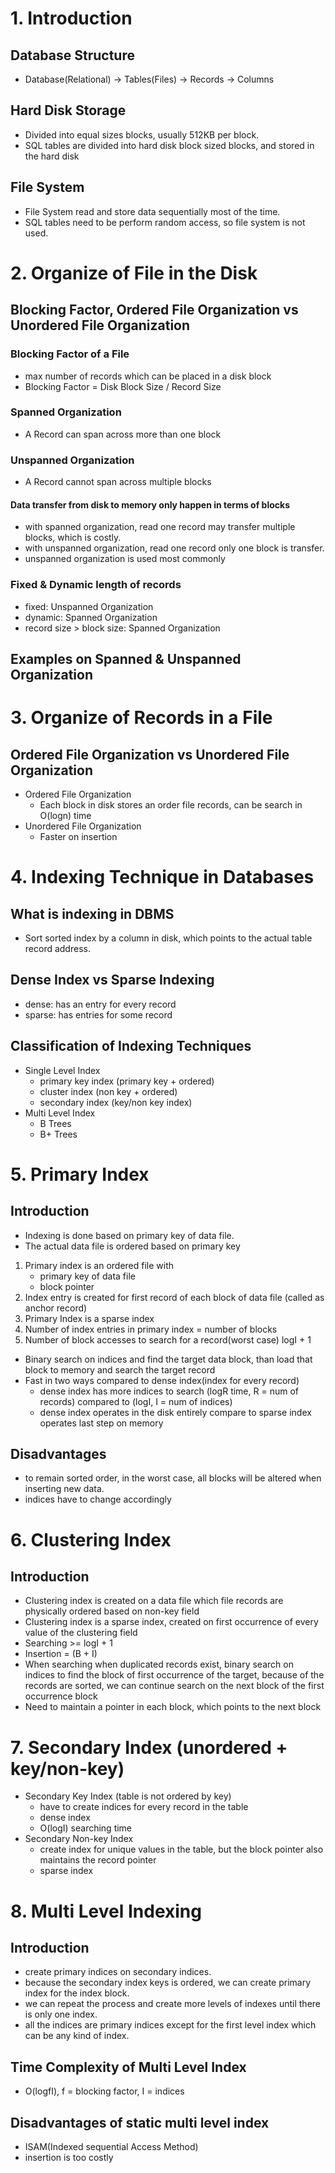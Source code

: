 # 1. Introduction
## Database Structure
* Database(Relational) -> Tables(Files) -> Records -> Columns

## Hard Disk Storage
* Divided into equal sizes blocks, usually 512KB per block.
* SQL tables are divided into hard disk block sized blocks, and stored in the hard disk

## File System
* File System read and store data sequentially most of the time.
* SQL tables need to be perform random access, so file system is not used.

# 2. Organize of File in the Disk
## Blocking Factor, Ordered File Organization vs Unordered File Organization

### Blocking Factor of a File
* max number of records which can be placed in a disk block
* Blocking Factor = Disk Block Size / Record Size

### Spanned Organization
* A Record can span across more than one block

### Unspanned Organization
* A Record cannot span across multiple blocks

#### Data transfer from disk to memory only happen in terms of blocks
* with spanned organization, read one record may transfer multiple blocks, which is costly.
* with unspanned organization, read one record only one block is transfer.
* unspanned organization is used most commonly

### Fixed & Dynamic length of records
* fixed: Unspanned Organization
* dynamic: Spanned Organization
* record size > block size: Spanned Organization

## Examples on Spanned & Unspanned Organization


# 3. Organize of Records in a File
## Ordered File Organization vs Unordered File Organization
* Ordered File Organization
  * Each block in disk stores an order file records, can be search in O(logn) time
* Unordered File Organization
  * Faster on insertion

# 4. Indexing Technique in Databases
## What is indexing in DBMS
* Sort sorted index by a column in disk, which points to the actual table record address.

## Dense Index vs Sparse Indexing
* dense: has an entry for every record
* sparse: has entries for some record

## Classification of Indexing Techniques
* Single Level Index
  * primary key index (primary key + ordered)
  * cluster index (non key + ordered)
  * secondary index (key/non key index)
* Multi Level Index
  * B Trees
  * B+ Trees
  
# 5. Primary Index
## Introduction
* Indexing is done based on primary key of data file.
* The actual data file is ordered based on primary key

1. Primary index is an ordered file with
   * primary key of data file
   * block pointer
2. Index entry is created for first record of each block of data file (called as anchor record)
3. Primary Index is a sparse index 
4. Number of index entries in primary index = number of blocks
5. Number of block accesses to search for a record(worst case) logI + 1

* Binary search on indices and find the target data block, than load that block to memory and search the target record
* Fast in two ways compared to dense index(index for every record)
  * dense index has more indices to search (logR time, R = num of records) compared to (logI, I = num of indices)
  * dense index operates in the disk entirely compare to sparse index operates last step on memory

## Disadvantages
* to remain sorted order, in the worst case, all blocks will be altered when inserting new data.
* indices have to change accordingly


# 6. Clustering Index
## Introduction
* Clustering index is created on a data file which file records are physically ordered based on non-key field
* Clustering index is a sparse index, created on first occurrence of every value of the clustering field
* Searching >= logI + 1
* Insertion = (B + I)
* When searching when duplicated records exist, binary search on indices to find the block of first occurrence of the target, because of the records are sorted, we can continue search on the next block of the first occurrence block
* Need to maintain a pointer in each block, which points to the next block

# 7. Secondary Index (unordered + key/non-key)
* Secondary Key Index (table is not ordered by key)
  * have to create indices for every record in the table
  * dense index 
  * O(logI) searching time
* Secondary Non-key Index
  * create index for unique values in the table, but the block pointer also maintains the record pointer
  * sparse index
  
# 8. Multi Level Indexing
## Introduction
* create primary indices on secondary indices.
* because the secondary index keys is ordered, we can create primary index for the index block.
* we can repeat the process and create more levels of indexes until there is only one index.
* all the indices are primary indices except for the first level index which can be any kind of index.

## Time Complexity of Multi Level Index
* O(logfI), f = blocking factor, I = indices

## Disadvantages of static multi level index
* ISAM(Indexed sequential Access Method)
* insertion is too costly